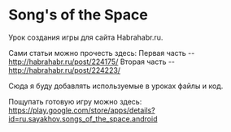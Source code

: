 Song's of the Space
===================

Урок создания игры для сайта Habrahabr.ru.

Сами статьи можно прочесть здесь:
Первая часть -- http://habrahabr.ru/post/224175/
Вторая часть -- http://habrahabr.ru/post/224223/

Сюда я буду добавлять используемые в уроках файлы и код.

Пощупать готовую игру можно здесь: https://play.google.com/store/apps/details?id=ru.sayakhov.songs_of_the_space.android
